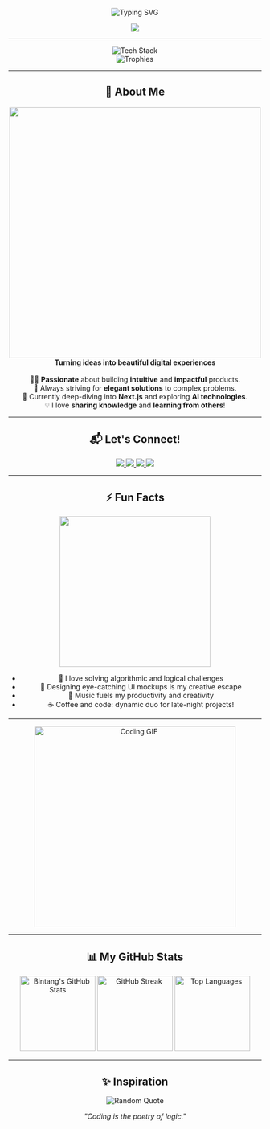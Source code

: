 <p align="center">
  <img src="https://readme-typing-svg.demolab.com?font=Fira+Code&duration=2200&pause=800&color=61DAFB&center=true&vCenter=true&width=500&lines=%F0%9F%91%8B+Hi%2C+I'm+Bintang!;%F0%9F%9A%80+Fullstack+Developer;%E2%9C%A8+Code.+Create.+Inspire." alt="Typing SVG" />
</p>

<p align="center">
  <img src="https://capsule-render.vercel.app/api?type=waving&color=0:fd297b,100:ff655b&height=200&section=header&text=Welcome%20to%20my%20GitHub!&fontSize=40&fontAlign=50&desc=Crafting%20code%20with%20passion%20and%20purpose&descAlign=50" />
</p>

---

<p align="center">
  <img src="https://skillicons.dev/icons?i=js,ts,react,nextjs,html,css,php,mysql,python,figma,tailwind,git" alt="Tech Stack" /><br>
  <img src="https://github-profile-trophy.vercel.app/?username=StarxFarm&theme=radical&margin-w=10&row=1" alt="Trophies"/>
</p>

---

<h2 align="center">🌟 About Me</h2>

<p align="center">
  <img src="https://media.giphy.com/media/3oKIPwoeGErMmaI43C/giphy.gif" width="500"/><br>
  <b>Turning ideas into beautiful digital experiences</b><br><br>
  👨‍💻 <b>Passionate</b> about building <b>intuitive</b> and <b>impactful</b> products.<br>
  🎯 Always striving for <b>elegant solutions</b> to complex problems.<br>
  🌱 Currently deep-diving into <b>Next.js</b> and exploring <b>AI technologies</b>.<br>
  💡 I love <b>sharing knowledge</b> and <b>learning from others</b>!<br>
</p>

---

<h2 align="center">📬 Let's Connect!</h2>

<p align="center">
  <a href="https://youtube.com" target="_blank">
    <img src="https://img.shields.io/badge/YouTube-FF0000?style=for-the-badge&logo=youtube&logoColor=white" />
  </a>
  <a href="https://instagram.com" target="_blank">
    <img src="https://img.shields.io/badge/Instagram-E4405F?style=for-the-badge&logo=instagram&logoColor=white" />
  </a>
  <a href="mailto:youremail@gmail.com" target="_blank">
    <img src="https://img.shields.io/badge/Gmail-D14836?style=for-the-badge&logo=gmail&logoColor=white" />
  </a>
  <a href="https://www.linkedin.com" target="_blank">
    <img src="https://img.shields.io/badge/LinkedIn-0077B5?style=for-the-badge&logo=linkedin&logoColor=white" />
  </a>
</p>

---

<h2 align="center">⚡ Fun Facts</h2>

<p align="center">
  <img src="https://media.giphy.com/media/13HgwGsXF0aiGY/giphy.gif" width="300"/><br>
</p>
<ul align="center">
  <li>🧩 I love solving algorithmic and logical challenges</li>
  <li>🎨 Designing eye-catching UI mockups is my creative escape</li>
  <li>🎵 Music fuels my productivity and creativity</li>
  <li>☕ Coffee and code: dynamic duo for late-night projects!</li>
</ul>

---
<p align="center">
  <img src="https://media.giphy.com/media/qgQUggAC3Pfv687qPC/giphy.gif" alt="Coding GIF" width="400px"/>
</p>



---

<h2 align="center">📊 My GitHub Stats</h2>

<p align="center">
  <img src="https://github-readme-stats.vercel.app/api?username=StarxFarm&show_icons=true&theme=radical&border_radius=15&hide_title=true" height="150" alt="Bintang's GitHub Stats"/>
  <img src="https://github-readme-streak-stats.herokuapp.com?user=StarxFarm&theme=radical&hide_border=false&border_radius=15" height="150" alt="GitHub Streak"/>
  <img src="https://github-readme-stats.vercel.app/api/top-langs/?username=StarxFarm&layout=compact&theme=radical&border_radius=15" height="150" alt="Top Languages"/>
</p>

---
<h2 align="center">✨ Inspiration</h2>

<p align="center">
  <img src="https://quotes-github-readme.vercel.app/api?type=horizontal&theme=radical" alt="Random Quote" />
</p>
<p align="center"><i>"Coding is the poetry of logic."</i></p>

